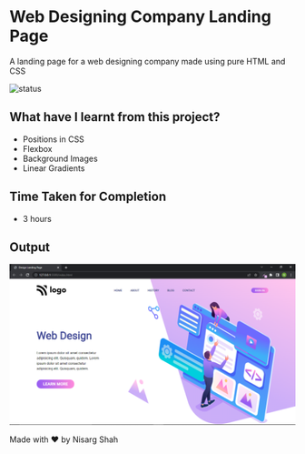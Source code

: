 # Web Designing Company Landing Page
A landing page for a web designing company made using pure HTML and CSS

![status](https://img.shields.io/badge/status-ongoing-green)

## What have I learnt from this project?
- Positions in CSS
- Flexbox
- Background Images
- Linear Gradients

## Time Taken for Completion
- 3 hours

<!-- ### Checkout the Project here : [headphones](https://wheadphones.netlify.app/) -->

## Output
![output](output.png)

Made with ❤️ by Nisarg Shah


